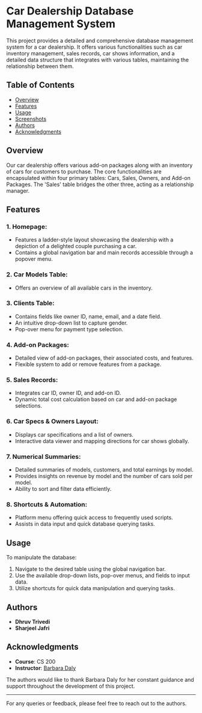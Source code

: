 # Car Dealership Database Management System

This project provides a detailed and comprehensive database management system for a car dealership. It offers various functionalities such as car inventory management, sales records, car shows information, and a detailed data structure that integrates with various tables, maintaining the relationship between them.

## Table of Contents

- [Overview](#overview)
- [Features](#features)
- [Usage](#usage)
- [Screenshots](#screenshots)
- [Authors](#authors)
- [Acknowledgments](#acknowledgments)

## Overview

Our car dealership offers various add-on packages along with an inventory of cars for customers to purchase. The core functionalities are encapsulated within four primary tables: Cars, Sales, Owners, and Add-on Packages. The 'Sales' table bridges the other three, acting as a relationship manager. 

## Features

### 1. **Homepage**: 
   - Features a ladder-style layout showcasing the dealership with a depiction of a delighted couple purchasing a car.
   - Contains a global navigation bar and main records accessible through a popover menu.

### 2. **Car Models Table**: 
   - Offers an overview of all available cars in the inventory.

### 3. **Clients Table**: 
   - Contains fields like owner ID, name, email, and a date field.
   - An intuitive drop-down list to capture gender.
   - Pop-over menu for payment type selection.

### 4. **Add-on Packages**:
   - Detailed view of add-on packages, their associated costs, and features. 
   - Flexible system to add or remove features from a package.

### 5. **Sales Records**:
   - Integrates car ID, owner ID, and add-on ID.
   - Dynamic total cost calculation based on car and add-on package selections.

### 6. **Car Specs & Owners Layout**:
   - Displays car specifications and a list of owners.
   - Interactive data viewer and mapping directions for car shows globally.
   
### 7. **Numerical Summaries**:
   - Detailed summaries of models, customers, and total earnings by model.
   - Provides insights on revenue by model and the number of cars sold per model.
   - Ability to sort and filter data efficiently.

### 8. **Shortcuts & Automation**:
   - Platform menu offering quick access to frequently used scripts.
   - Assists in data input and quick database querying tasks.

## Usage

To manipulate the database:
1. Navigate to the desired table using the global navigation bar.
2. Use the available drop-down lists, pop-over menus, and fields to input data.
3. Utilize shortcuts for quick data manipulation and querying tasks.


## Authors

- **Dhruv Trivedi**
- **Sharjeel Jafri**

## Acknowledgments

- **Course**: CS 200
- **Instructor**: [Barbara Daly](https://cs.uwaterloo.ca/about/people/bmzister)

The authors would like to thank Barbara Daly for her constant guidance and support throughout the development of this project. 

---

For any queries or feedback, please feel free to reach out to the authors.
